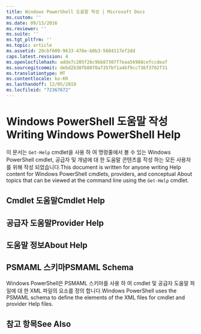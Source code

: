 ```yaml
---
title: Windows PowerShell 도움말 작성 | Microsoft Docs
ms.custom: ''
ms.date: 09/13/2016
ms.reviewer: ''
ms.suite: ''
ms.tgt_pltfrm: ''
ms.topic: article
ms.assetid: 20cbf009-9633-476e-b0b3-5604117ef2dd
caps.latest.revision: 4
ms.openlocfilehash: adde7c205f26c9bb87307f7eaa56988cefccdeaf
ms.sourcegitcommit: debd2b38fb8070a7357bf1a4bf9cc736f3702f31
ms.translationtype: MT
ms.contentlocale: ko-KR
ms.lasthandoff: 12/05/2019
ms.locfileid: "72367672"
---
```

# <a name="writing-windows-powershell-help"></a><span data-ttu-id="9903f-102">Windows PowerShell 도움말 작성</span><span class="sxs-lookup"><span data-stu-id="9903f-102">Writing Windows PowerShell Help</span></span>

<span data-ttu-id="9903f-103">이 문서는 `Get-Help` cmdlet을 사용 하 여 명령줄에서 볼 수 있는 Windows PowerShell cmdlet, 공급자 및 개념에 대 한 도움말 콘텐츠를 작성 하는 모든 사용자를 위해 작성 되었습니다.</span><span class="sxs-lookup"><span data-stu-id="9903f-103">This document is written for anyone writing Help content for Windows PowerShell cmdlets, providers, and conceptual About topics that can be viewed at the command line using the `Get-Help` cmdlet.</span></span>

## <a name="cmdlet-help"></a><span data-ttu-id="9903f-104">Cmdlet 도움말</span><span class="sxs-lookup"><span data-stu-id="9903f-104">Cmdlet Help</span></span>

## <a name="provider-help"></a><span data-ttu-id="9903f-105">공급자 도움말</span><span class="sxs-lookup"><span data-stu-id="9903f-105">Provider Help</span></span>

## <a name="about-help"></a><span data-ttu-id="9903f-106">도움말 정보</span><span class="sxs-lookup"><span data-stu-id="9903f-106">About Help</span></span>

## <a name="psmaml-schema"></a><span data-ttu-id="9903f-107">PSMAML 스키마</span><span class="sxs-lookup"><span data-stu-id="9903f-107">PSMAML Schema</span></span>

 <span data-ttu-id="9903f-108">Windows PowerShell은 PSMAML 스키마를 사용 하 여 cmdlet 및 공급자 도움말 파일에 대 한 XML 파일의 요소를 정의 합니다.</span><span class="sxs-lookup"><span data-stu-id="9903f-108">Windows PowerShell uses the PSMAML schema to define the elements of the XML files for cmdlet and provider Help files.</span></span>

## <a name="see-also"></a><span data-ttu-id="9903f-109">참고 항목</span><span class="sxs-lookup"><span data-stu-id="9903f-109">See Also</span></span>
